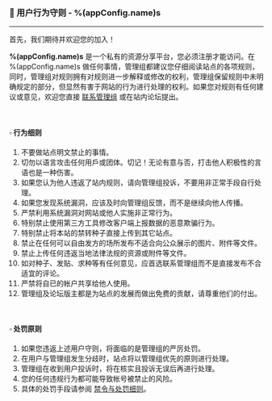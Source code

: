 ### :orange_book: 用户行为守则 - %(appConfig.name)s
---
首先，我们期待并欢迎您的加入！

**%(appConfig.name)s** 是一个私有的资源分享平台，您必须注册才能访问。在 %(appConfig.name)s 做任何事情，管理组都建议您仔细阅读站点的各项规则，同时，管理组对规则拥有对规则进一步解释或修改的权利，管理组保留规则中未明确规定的部分，但显然有害于网站的行为进行处理的权利。如果您对规则有任何建议或意见，欢迎您直接 [联系管理组](mailto:%(appConfig.admin)s) 或在站内论坛提出。

&emsp;

#### :white_small_square: 行为细则

1. 不要做站点明文禁止的事情。
1. 切勿以语言攻击任何用戶或团体。切记！无论有意与否，打击他人积极性的言语也是一种伤害。
1. 如果您认为他人违返了站内规则，请向管理组投诉，不要用非正常手段自行处理。
1. 如果您发现系统漏洞，应该及时向管理组反馈，而不是继续向他人传播。
1. 严禁利用系统漏洞对网站或他人实施非正常行为。
1. 特别禁止使用第三方工具修改客户端上报数据的恶意欺骗行为。
1. 特别禁止将本站的禁转种子直接上传到其它站点。
1. 禁止在任何可以自由发方的场所发布不适合向公众展示的图片、附件等文件。
1. 禁止上传任何违返当地法律法规的资源或附件等文件。
1. 如对种子、发贴、求种等有任何意见，应首选联系管理组而不是直接发布不合适宜的评论。
1. 严禁将自已的帐户共享给他人使用。
1. 管理组及论坛版主都是为站点的发展而做出免费的贡献，请尊重他们的付出。

&emsp;

#### :white_small_square: 处罚原则

1. 如果您违返上述用户守则，将面临的是管理组的严厉处罚。
1. 在用户与管理组发生分歧时，站点将以管理组优先的原则进行处理。
1. 管理组在收到用户投诉时，将在核实且投诉无误后再进行处理。
1. 您的任何违规行为都可能导致帐号被禁止的风险。
1. 具体的处罚手段请参阅 [禁令与处罚细则](/about/manual/forbidRules)。
